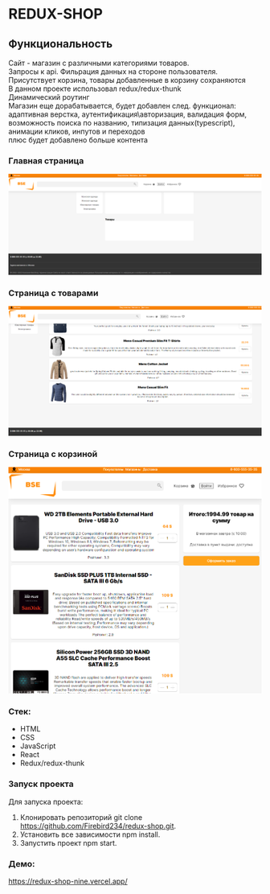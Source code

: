 # REDUX-SHOP

## Функциональность

Сайт - магазин с различными категориями товаров. <br>
Запросы к api. Фильрация данных на стороне пользователя.<br>
Присутствует корзина, товары добавленные в корзину сохраняются<br>
В данном проекте использовал redux/redux-thunk<br>
Динамический роутинг<br>
Магазин еще дорабатывается, будет добавлен след. функционал:<br>
адаптивная верстка, аутентификация\авторизация, валидация форм,<br>
возможность поиска по названию, типизация данных(typescript),<br>
анимации кликов, инпутов и переходов<br>
плюс будет добавлено больше контента

### Главная страница

![Alt-текст](./src/images/main.PNG "main")

### Страница с товарами

![Alt-текст](./src/images/category.PNG "main")

### Страница с корзиной

![Alt-текст](./src/images/bucket.PNG "main")

### Стек:

- HTML
- CSS
- JavaScript
- React
- Redux/redux-thunk

### Запуск проекта

Для запуска проекта:

1. Клонировать репозиторий git clone https://github.com/Firebird234/redux-shop.git.
2. Установить все зависимости npm install.
3. Запустить проект npm start.

### Демо:

https://redux-shop-nine.vercel.app/
